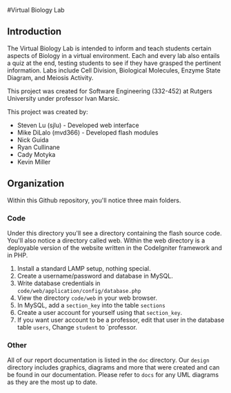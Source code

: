 #Virtual Biology Lab

## Introduction

The Virtual Biology Lab is intended to inform and teach students certain aspects of Biology in a virtual environment. Each and every lab also entails a quiz at the end, testing students to see if they have grasped the pertinent information. Labs include Cell Division, Biological Molecules, Enzyme State Diagram, and Meiosis Activity.

This project was created for Software Engineering (332-452) at Rutgers University under professor Ivan Marsic.

This project was created by:
- Steven Lu (sjlu) - Developed web interface
- Mike DiLalo (mvd366) - Developed flash modules
- Nick Guida
- Ryan Cullinane
- Cady Motyka
- Kevin Miller

## Organization

Within this Github repository, you'll notice three main folders.

### Code

Under this directory you'll see a directory containing the flash source code. You'll also notice a directory called web. Within the web directory is a deployable version of the website written in the CodeIgniter framework and in PHP. 

1. Install a standard LAMP setup, nothing special.
2. Create a username/password and database in MySQL.
3. Write database credentials in `code/web/application/config/database.php`
4. View the directory `code/web` in your web browser.
5. In MySQL, add a `section_key` into the table `sections`
6. Create a user account for yourself using that `section_key`.
7. If you want user account to be a professor, edit that user in the database table `users`, Change `student` to `professor.

### Other

All of our report documentation is listed in the `doc` directory. Our `design` directory includes graphics, diagrams and more that were created and can be found in our documentation. Please refer to `docs` for any UML diagrams as they are the most up to date.
